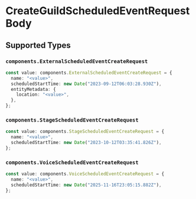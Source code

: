 # CreateGuildScheduledEventRequestBody


## Supported Types

### `components.ExternalScheduledEventCreateRequest`

```typescript
const value: components.ExternalScheduledEventCreateRequest = {
  name: "<value>",
  scheduledStartTime: new Date("2023-09-12T06:03:28.930Z"),
  entityMetadata: {
    location: "<value>",
  },
};
```

### `components.StageScheduledEventCreateRequest`

```typescript
const value: components.StageScheduledEventCreateRequest = {
  name: "<value>",
  scheduledStartTime: new Date("2023-10-12T03:35:41.826Z"),
};
```

### `components.VoiceScheduledEventCreateRequest`

```typescript
const value: components.VoiceScheduledEventCreateRequest = {
  name: "<value>",
  scheduledStartTime: new Date("2025-11-16T23:05:15.882Z"),
};
```

